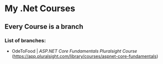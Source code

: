 # My .Net Courses

## Every Course is a branch 

### List of branches:
  - OdeToFood | *ASP.NET Core Fundamentals Pluralsight Course* (https://app.pluralsight.com/library/courses/aspnet-core-fundamentals)
